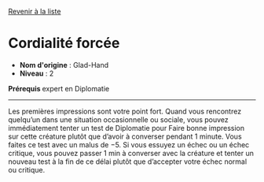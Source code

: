 [Revenir à la liste](list.md)

# Cordialité forcée

 * **Nom d'origine** : Glad-Hand
 * **Niveau** : 2


<p><strong>Prérequis </strong> expert en Diplomatie</p>
<hr>
<p>Les premières impressions sont votre point fort. Quand vous rencontrez quelqu’un dans une situation occasionnelle ou sociale, vous pouvez immédiatement tenter un test de Diplomatie pour Faire bonne impression sur cette créature plutôt que d’avoir à converser pendant 1 minute. Vous faites ce test avec un malus de −5. Si vous essuyez un échec ou un échec critique, vous pouvez passer 1 min à converser avec la créature et tenter un nouveau test à la fin de ce délai plutôt que d’accepter votre échec normal ou critique.</p>